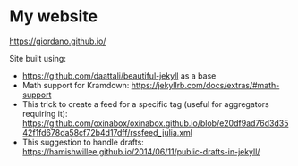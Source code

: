 # My website

https://giordano.github.io/

Site built using:

* https://github.com/daattali/beautiful-jekyll as a base
* Math support for Kramdown: https://jekyllrb.com/docs/extras/#math-support
* This trick to create a feed for a specific tag (useful for aggregators
  requiring it):
  https://github.com/oxinabox/oxinabox.github.io/blob/e20df9ad76d3d3542f1fd678da58cf72b4d17dff/rssfeed_julia.xml
* This suggestion to handle drafts:
  https://hamishwillee.github.io/2014/06/11/public-drafts-in-jekyll/
